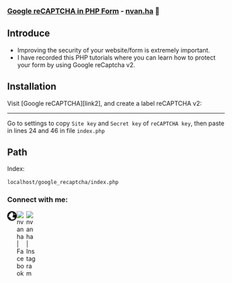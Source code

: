 ### [Google reCAPTCHA in PHP Form][link] - [nvan.ha][website] 👋

## Introduce
- Improving the security of your website/form is extremely important.
- I have recorded this PHP tutorials where you can learn how to protect your form by using Google reCaptcha v2.

## Installation
Visit [Google reCAPTCHA][link2], and create a label reCAPTCHA v2:

---
Go to settings to copy `Site key` and `Secret key` of `reCAPTCHA key`, then paste in lines 24 and 46 in file `index.php`

## Path
Index:
```path
localhost/google_recaptcha/index.php
```

### Connect with me:

[<img align="left" alt="nvanha.com" width="22px" src="https://raw.githubusercontent.com/iconic/open-iconic/master/svg/globe.svg" />][website]
[<img align="left" alt="nvanha | Facebook" width="22px" src="https://cdn.jsdelivr.net/npm/simple-icons@v3/icons/facebook.svg" />][facebook]
[<img align="left" alt="nvanha | Instagram" width="22px" src="https://cdn.jsdelivr.net/npm/simple-icons@v3/icons/instagram.svg" />][instagram]

[website]: https://nvanha.github.io/myweb
[instagram]: https://www.instagram.com/_haa_nguyen
[facebook]: https://www.facebook.com/nvh1120
[link]: https://github.com/nvanha/google_recaptcha